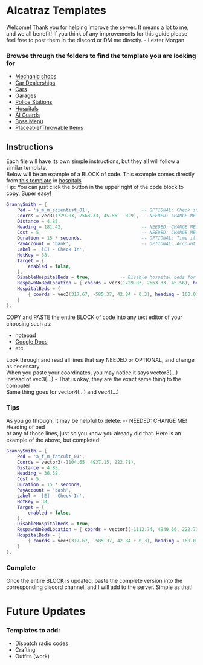 # Alcatraz Templates  
Welcome! Thank you for helping improve the server. It means a lot to me, and we all benefit! If you think of any improvements for this guide please feel free to post them in the discord or DM me directly. - Lester Morgan  

### Browse through the folders to find the template you are looking for
- [Mechanic shops](./mechanic/README.md#mechanic-shop-template)
- [Car Dealerships](./car-dealer/README.md#car-dealership-template)
- [Cars](./car-dealer/cars/README.md#custom-cars)
- [Garages](./garages/README.md#garages)
- [Police Stations](./police/README.md#police--evidence)
- [Hospitals](./hospitals/README.md#hospital-setup)
- [AI Guards](./guards/README.md#ai-guards)
- [Boss Menu](./boss-menu/README.md#boss-menu)
- [Placeable/Throwable Items](./place-throw-items/README.md#placeable-and-throwable-items)  
  
## Instructions
Each file will have its own simple instructions, but they all will follow a similar template.  
Below will be an example of a BLOCK of code. This example comes directly from [this template](./hospitals/README.md#granny-hospital-template) in [hospitals](./hospitals/README.md)  
Tip: You can just click the button in the upper right of the code block to copy. Super easy!
```lua
GrannySmith = {
    Ped = 's_m_m_scientist_01',                   -- OPTIONAL: Check in ped
    Coords = vec3(1729.03, 2563.33, 45.56 - 0.9), -- NEEDED: CHANGE ME! Coords of ped
    Distance = 4.85,
    Heading = 181.42,                             -- NEEDED: CHANGE ME! Heading of ped
    Cost = 5,                                     -- NEEDED: CHANGE ME! Cost of using hospital check-in. Set to false for free
    Duration = 15 * seconds,                      -- OPTIONAL: Time it takes to spend in hospital bed
    PayAccount = 'bank',                          -- OPTIONAL: Account dead player pays from to check-in(bank or cash)
    Label = '[E] - Check In',
    HotKey = 38,
    Target = {
        enabled = false,
    },
    DisableHospitalBeds = true,           -- Disable hospital beds for check-in at this location?(Player will spend Duration checking in before respawning in RespawnNoBedLocation coords when set to true)
    RespawnNoBedLocation = { coords = vec3(1729.03, 2563.33, 45.56), heading = 339.02 }, -- NEEDED: CHANGE ME! Coords and heading of where to spawn player if DisableHospitalBeds is set to true or beds full
    HospitalBeds = {
        { coords = vec3(317.67, -585.37, 42.84 + 0.3), heading = 160.0 },      OPTIONAL: Only needed if DisableHospitalBeds = false
    }
},
```
COPY and PASTE the entire BLOCK of code into any text editor of your choosing such as:  
- notepad  
- [Google Docs](https://docs.google.com)  
- etc.  
  
Look through and read all lines that say NEEDED or OPTIONAL, and change as necessary  
When you paste your coordinates, you may notice it says vector3(...) instead of vec3(...) - That is okay, they are the exact same thing to the computer  
Same thing goes for vector4(...) and vec4(...)  
### Tips
As you go through, it may be helpful to delete: -- NEEDED: CHANGE ME! Heading of ped  
or any of those lines, just so you know you already did that. Here is an example of the above, but completed:  
```lua 
GrannySmith = {
    Ped = 'a_f_m_fatcult_01',
    Coords = vector3(-1104.65, 4937.15, 222.71),
    Distance = 4.85,
    Heading = 36.38,
    Cost = 5,
    Duration = 15 * seconds,
    PayAccount = 'cash', 
    Label = '[E] - Check In',
    HotKey = 38,
    Target = {
        enabled = false,
    },
    DisableHospitalBeds = true,
    RespawnNoBedLocation = { coords = vector3(-1112.74, 4940.66, 222.71), heading = 157.79 },
    HospitalBeds = {
        { coords = vec3(317.67, -585.37, 42.84 + 0.3), heading = 160.0 },
    }
},
``` 
### Complete  
Once the entire BLOCK is updated, paste the complete version into the corresponding discord channel, and I will add to the server. Simple as that!  
  
# Future Updates
### Templates to add:    
- Dispatch radio codes  
- Crafting    
- Outfits (work)
